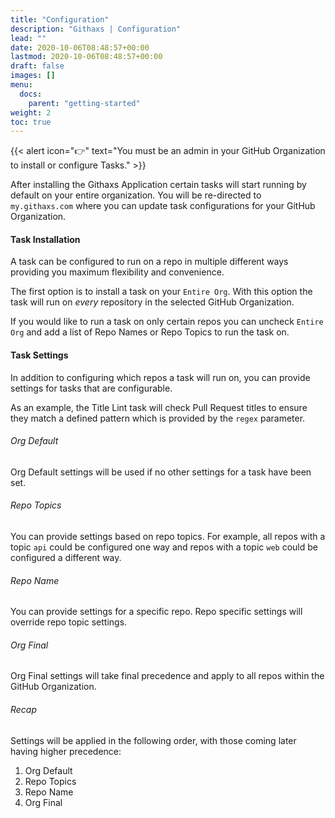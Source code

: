 ```yaml
---
title: "Configuration"
description: "Githaxs | Configuration"
lead: ""
date: 2020-10-06T08:48:57+00:00
lastmod: 2020-10-06T08:48:57+00:00
draft: false
images: []
menu:
  docs:
    parent: "getting-started"
weight: 2
toc: true
---
```


{{< alert icon="👉" text="You must be an admin in your GitHub Organization to install or configure Tasks." >}}

After installing the Githaxs Application certain tasks will start running by default on your entire organization. You will be re-directed to `my.githaxs.com`
where you can update task configurations for your GitHub Organization.

#### Task Installation

A task can be configured to run on a repo in multiple different ways providing you maximum flexibility and convenience.

The first option is to install a task on your `Entire Org`. With this option the task will run on *every* repository in the selected GitHub Organization.

If you would like to run a task on only certain repos you can uncheck `Entire Org` and add a list of Repo Names or Repo Topics to run the task on.


#### Task Settings
In addition to configuring which repos a task will run on, you can provide settings for tasks that are configurable.

As an example, the Title Lint task will check Pull Request titles to ensure they match a defined pattern which is provided by the `regex` parameter.

###### Org Default

Org Default settings will be used if no other settings for a task have been set.

###### Repo Topics

You can provide settings based on repo topics. For example, all repos with a topic `api` could be configured one way and repos with
a topic `web` could be configured a different way.

###### Repo Name

You can provide settings for a specific repo. Repo specific settings will override repo topic settings.

###### Org Final

Org Final settings will take final precedence and apply to all repos within the GitHub Organization.

###### Recap

Settings will be applied in the following order, with those coming later having higher precedence:

1. Org Default
2. Repo Topics
3. Repo Name
4. Org Final